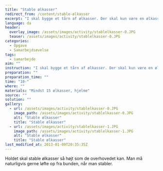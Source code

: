 ```yaml
---
title: "Stable ølkasser"
redirect_from: /content/stable-ølkasser
excerpt: "I skal bygge et tårn af ølkasser. Der skal kun være en ølkasse i hvert lag. Pas på I ikke får dem i hovedet, hvis tårnet vælter undervejs. Opgaven er løst, når I har lavet et tårn med 16 kasser og lagt kasserne som de lå, da i kom."
language: da
header:
  overlay_image: /assets/images/activity/stablelkasser-0.JPG
  teaser: /assets/images/activity/stablelkasser-0.JPG
categories: 
  - Opgave
  - Samarbejdsøvelse
tags: 
  - samarbejde
aim: ""
instruction: "I skal bygge et tårn af ølkasser. Der skal kun være en ølkasse i hvert lag. Pas på I ikke får dem i hovedet, hvis tårnet vælter undervejs. Opgaven er løst, når I har lavet et tårn med 16 kasser og lagt kasserne som de lå, da i kom."
preparation: ""
preparation_time: ""
time: "10-"
where: ""
materials: "Mindst 15 ølkasser, hjelme"
source: ""
solution: ""
gallery:
  - url: /assets/images/activity/stablelkasser-0.JPG
    image_path: /assets/images/activity/stablelkasser-0.JPG
    alt: "Stable ølkasser"
    title: "Stable ølkasser"
  - url: /assets/images/activity/stablelkasser-1.JPG
    image_path: /assets/images/activity/stablelkasser-1.JPG
    alt: "Stable ølkasser"
    title: "Stable ølkasser"
last_modified_at: 2013-01-09T20:35:35Z
---
```

Holdet skal stable ølkasser så højt som de overhovedet kan. Man må naturligvis gerne løfte op fra bunden, når man stabler.
